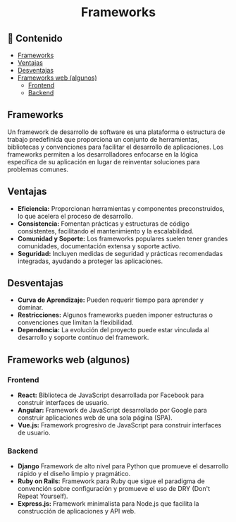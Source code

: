 <h1 align="center">Frameworks</h1>

<h2>📑 Contenido</h2>

- [Frameworks](#frameworks)
- [Ventajas](#ventajas)
- [Desventajas](#desventajas)
- [Frameworks web (algunos)](#frameworks-web-algunos)
  - [Frontend](#frontend)
  - [Backend](#backend)

## Frameworks

Un framework de desarrollo de software es una plataforma o estructura de trabajo predefinida que proporciona un conjunto de herramientas, bibliotecas y convenciones para facilitar el desarrollo de aplicaciones. Los frameworks permiten a los desarrolladores enfocarse en la lógica específica de su aplicación en lugar de reinventar soluciones para problemas comunes.

## Ventajas

- **Eficiencia:** Proporcionan herramientas y componentes preconstruidos, lo que acelera el proceso de desarrollo.
- **Consistencia:** Fomentan prácticas y estructuras de código consistentes, facilitando el mantenimiento y la escalabilidad.
- **Comunidad y Soporte:** Los frameworks populares suelen tener grandes comunidades, documentación extensa y soporte activo.
- **Seguridad:** Incluyen medidas de seguridad y prácticas recomendadas integradas, ayudando a proteger las aplicaciones.

## Desventajas

- **Curva de Aprendizaje:** Pueden requerir tiempo para aprender y dominar.
- **Restricciones:** Algunos frameworks pueden imponer estructuras o convenciones que limitan la flexibilidad.
- **Dependencia:** La evolución del proyecto puede estar vinculada al desarrollo y soporte continuo del framework.

## Frameworks web (algunos)

### Frontend

- **React:** Biblioteca de JavaScript desarrollada por Facebook para construir interfaces de usuario.
- **Angular:** Framework de JavaScript desarrollado por Google para construir aplicaciones web de una sola página (SPA).
- **Vue.js:** Framework progresivo de JavaScript para construir interfaces de usuario.

### Backend

- **Django** Framework de alto nivel para Python que promueve el desarrollo rápido y el diseño limpio y pragmático.
- **Ruby on Rails:** Framework para Ruby que sigue el paradigma de convención sobre configuración y promueve el uso de DRY (Don't Repeat Yourself).
- **Express.js:** Framework minimalista para Node.js que facilita la construcción de aplicaciones y API web.
